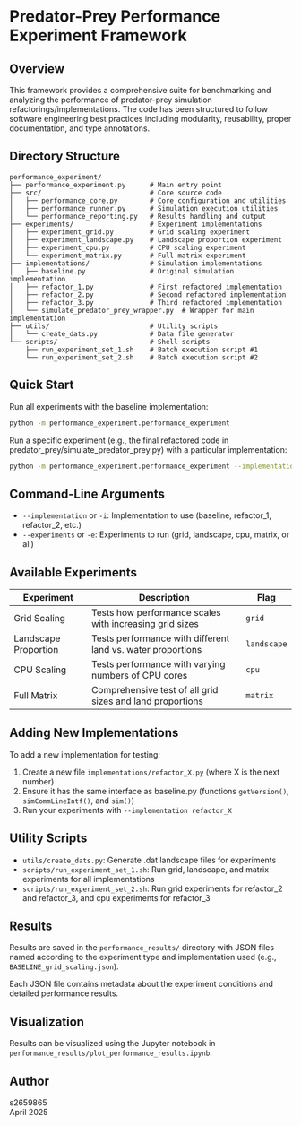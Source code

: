 # Predator-Prey Performance Experiment Framework

## Overview

This framework provides a comprehensive suite for benchmarking and analyzing the performance of predator-prey simulation refactorings/implementations. The code has been structured to follow software engineering best practices including modularity, reusability, proper documentation, and type annotations.

## Directory Structure

```
performance_experiment/
├── performance_experiment.py      # Main entry point
├── src/                           # Core source code
│   ├── performance_core.py        # Core configuration and utilities
│   ├── performance_runner.py      # Simulation execution utilities
│   └── performance_reporting.py   # Results handling and output
├── experiments/                   # Experiment implementations
│   ├── experiment_grid.py         # Grid scaling experiment
│   ├── experiment_landscape.py    # Landscape proportion experiment
│   ├── experiment_cpu.py          # CPU scaling experiment
│   └── experiment_matrix.py       # Full matrix experiment
├── implementations/               # Simulation implementations
│   ├── baseline.py                # Original simulation implementation
│   ├── refactor_1.py              # First refactored implementation
│   ├── refactor_2.py              # Second refactored implementation
│   ├── refactor_3.py              # Third refactored implementation
│   └── simulate_predator_prey_wrapper.py  # Wrapper for main implementation
├── utils/                         # Utility scripts
│   └── create_dats.py             # Data file generator
└── scripts/                       # Shell scripts
    ├── run_experiment_set_1.sh    # Batch execution script #1
    └── run_experiment_set_2.sh    # Batch execution script #2
```

## Quick Start

Run all experiments with the baseline implementation:

```bash
python -m performance_experiment.performance_experiment
```

Run a specific experiment (e.g., the final refactored code in predator_prey/simulate_predator_prey.py) with a particular implementation:

```bash
python -m performance_experiment.performance_experiment --implementation simulate_predator_prey_wrapper --experiments grid
```

## Command-Line Arguments

- `--implementation` or `-i`: Implementation to use (baseline, refactor_1, refactor_2, etc.)
- `--experiments` or `-e`: Experiments to run (grid, landscape, cpu, matrix, or all)

## Available Experiments

| Experiment | Description | Flag |
|------------|-------------|------|
| Grid Scaling | Tests how performance scales with increasing grid sizes | `grid` |
| Landscape Proportion | Tests performance with different land vs. water proportions | `landscape` |
| CPU Scaling | Tests performance with varying numbers of CPU cores | `cpu` |
| Full Matrix | Comprehensive test of all grid sizes and land proportions | `matrix` |

## Adding New Implementations

To add a new implementation for testing:

1. Create a new file `implementations/refactor_X.py` (where X is the next number)
2. Ensure it has the same interface as baseline.py (functions `getVersion()`, `simCommLineIntf()`, and `sim()`)
3. Run your experiments with `--implementation refactor_X`

## Utility Scripts

- `utils/create_dats.py`: Generate .dat landscape files for experiments
- `scripts/run_experiment_set_1.sh`: Run grid, landscape, and matrix experiments for all implementations
- `scripts/run_experiment_set_2.sh`: Run grid experiments for refactor_2 and refactor_3, and cpu experiments for refactor_3

## Results

Results are saved in the `performance_results/` directory with JSON files named according to the experiment type and implementation used (e.g., `BASELINE_grid_scaling.json`).

Each JSON file contains metadata about the experiment conditions and detailed performance results.

## Visualization

Results can be visualized using the Jupyter notebook in `performance_results/plot_performance_results.ipynb`.

## Author

s2659865  
April 2025